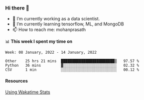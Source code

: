 ### Hi there 👋

- 🔭 I’m currently working as a data scientist.
- 🌱 I’m currently learning tensorflow, ML, and MongoDB
- 📫 How to reach me: mohanprasath

📊 **This week I spent my time on**
<!--START_SECTION:waka-->
```text
Week: 08 January, 2022 - 14 January, 2022

Other    25 hrs 21 mins  ████████████████████████▒   97.57 % 
Python   36 mins         ▓░░░░░░░░░░░░░░░░░░░░░░░░   02.32 % 
CSV      1 min           ░░░░░░░░░░░░░░░░░░░░░░░░░   00.12 % 
```
<!--END_SECTION:waka-->

#### Resources
[Using Wakatime Stats](https://github.com/marketplace/actions/waka-readme)
